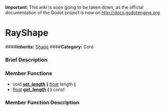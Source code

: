 **Important:** This wiki is soon going to be taken down, as the official documentation of the Godot project is now on http://docs.godotengine.org.

#  RayShape  
####**Inherits:** [Shape](class_shape)
####**Category:** Core

###  Brief Description  


###  Member Functions 
  * void  **[set&#95;length](#set_length)**  **(** [float](class_float) length  **)**
  * [float](class_float)  **[get&#95;length](#get_length)**  **(** **)** const

###  Member Function Description  
